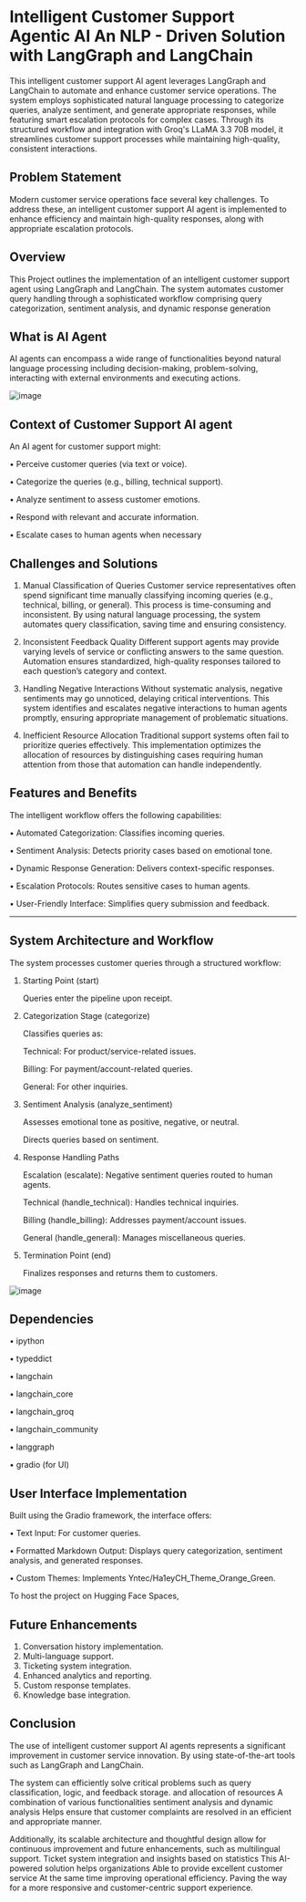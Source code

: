 
# Intelligent Customer Support Agentic AI An NLP - Driven Solution with LangGraph and LangChain


This intelligent customer support AI agent leverages LangGraph and LangChain to automate and enhance customer service operations. The system employs sophisticated natural language processing to categorize queries, analyze sentiment, and generate appropriate responses, while featuring smart escalation protocols for complex cases. Through its structured workflow and integration with Groq's LLaMA 3.3 70B model, it streamlines customer support processes while maintaining high-quality, consistent interactions.

## Problem Statement

Modern customer service operations face several key challenges. To address these, an intelligent customer support AI agent is implemented to enhance efficiency and maintain high-quality responses, along with appropriate escalation protocols. 

## Overview

This Project outlines the implementation of an intelligent customer support agent using LangGraph and LangChain. The system automates customer query handling through a sophisticated workflow comprising query categorization, sentiment analysis, and dynamic response generation

## What is AI Agent

AI agents can encompass a wide range of functionalities beyond natural language processing including decision-making, problem-solving, interacting with external environments and executing actions.

![image](https://github.com/user-attachments/assets/066369ec-891c-4d27-bf3a-e04ede15cfc0)


## Context of Customer Support AI agent

An AI agent for customer support might:

•	Perceive customer queries (via text or voice).

•	Categorize the queries (e.g., billing, technical support).

•	Analyze sentiment to assess customer emotions.

•	Respond with relevant and accurate information.

•	Escalate cases to human agents when necessary

## Challenges and Solutions

1.	Manual Classification of Queries
 Customer service representatives often spend significant time manually classifying incoming queries (e.g., technical, billing, or general). This process is time-consuming and inconsistent. By using natural language processing, the system automates query classification, saving time and ensuring consistency.

2.	Inconsistent Feedback Quality
 Different support agents may provide varying levels of service or conflicting answers to the same question. Automation ensures standardized, high-quality responses tailored to each question’s category and context.

3.	Handling Negative Interactions
 Without systematic analysis, negative sentiments may go unnoticed, delaying critical interventions. This system identifies and escalates negative interactions to human agents promptly, ensuring appropriate management of problematic situations.


4.	Inefficient Resource Allocation
 Traditional support systems often fail to prioritize queries effectively. This implementation optimizes the allocation of resources by distinguishing cases requiring human attention from those that automation can handle independently.

## Features and Benefits

The intelligent workflow offers the following capabilities: 

•	Automated Categorization: Classifies incoming queries.

•	Sentiment Analysis: Detects priority cases based on emotional tone.

•	Dynamic Response Generation: Delivers context-specific responses.

•	Escalation Protocols: Routes sensitive cases to human agents.

•	User-Friendly Interface: Simplifies query submission and feedback.
________________________________________

## System Architecture and Workflow

The system processes customer queries through a structured workflow:

1.	Starting Point (start)

    Queries enter the pipeline upon receipt.

2.	Categorization Stage (categorize)

    Classifies queries as:

    Technical: For product/service-related issues.

    Billing: For payment/account-related queries.

    General: For other inquiries.

3.	Sentiment Analysis (analyze_sentiment)

    Assesses emotional tone as positive, negative, or neutral.

    Directs queries based on sentiment.

4.	Response Handling Paths

    Escalation (escalate): Negative sentiment queries routed to human agents.

    Technical (handle_technical): Handles technical inquiries.

    Billing (handle_billing): Addresses payment/account issues.

    General (handle_general): Manages miscellaneous queries.

5.	Termination Point (end)

    Finalizes responses and returns them to customers.

   ![image](https://github.com/user-attachments/assets/a80092ea-0cbb-4491-9a4c-bc7644b97e0c)


## Dependencies

•	ipython 

•	typeddict

•	langchain

•	langchain_core

•	langchain_groq

•	langchain_community

•	langgraph

•	gradio (for UI)


## User Interface Implementation

Built using the Gradio framework, the interface offers:

•	Text Input: For customer queries.

•	Formatted Markdown Output: Displays query categorization, sentiment analysis, and generated responses.

•	Custom Themes: Implements Yntec/Ha1eyCH_Theme_Orange_Green.

To host the project on Hugging Face Spaces,

## Future Enhancements

1.	Conversation history implementation.
2.	Multi-language support.
3.	Ticketing system integration.
4.	Enhanced analytics and reporting.
5.	Custom response templates.
6.	Knowledge base integration.

## Conclusion

The use of intelligent customer support AI agents represents a significant improvement in customer service innovation. By using state-of-the-art tools such as LangGraph and LangChain. 

The system can efficiently solve critical problems such as query classification, logic, and feedback storage. and allocation of resources A combination of various functionalities sentiment analysis and dynamic analysis Helps ensure that customer complaints are resolved in an efficient and appropriate manner. 

Additionally, its scalable architecture and thoughtful design allow for continuous improvement and future enhancements, such as multilingual support. Ticket system integration and insights based on statistics This AI-powered solution helps organizations Able to provide excellent customer service At the same time improving operational efficiency. Paving the way for a more responsive and customer-centric support experience.
